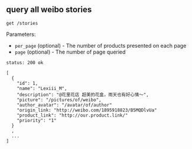 ## query all weibo stories

```
get /stories
```

Parameters:
+ `per_page` (optional)                   - The number of products presented on each page
+ `page` (optional)                       - The number of page queried

```
status: 200 ok

[
  { 
    "id": 1,
    "name": "Lexiii_M",
    "description": "@花里花店 超美的花盒，雨天也有好心情～",
    "picture": "/pictures/of/weibo",
    "author_avatar": "/avatar/of/author"
    "origin_link: "http://weibo.com/1895918823/B5MQDlvUa"
    "product_link": "http://our.product.link/"
    "priority": "1"
  }
  ,
  ...
]
```
